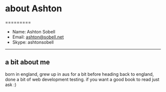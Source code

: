 # about Ashton 
=========

- Name: Ashton Sobell
- Email: ashton@sobell.net
- Skype: ashtonsobell

---------
## a bit about me 

born in england, grew up in aus for a bit before heading back to england, done a bit of web development testing. if you want a good book to read just ask :)